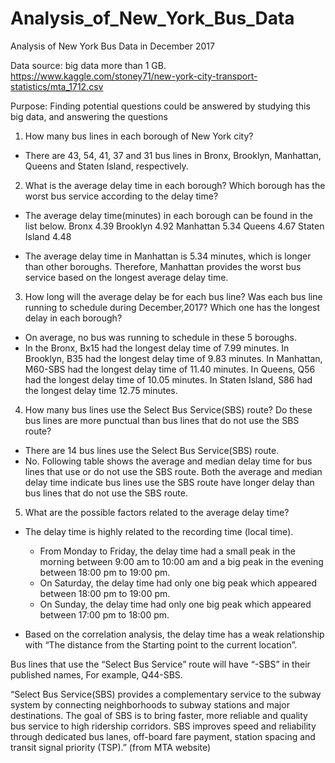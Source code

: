 # Analysis_of_New_York_Bus_Data
Analysis of New York Bus Data in December 2017

Data source: big data more than 1 GB.
https://www.kaggle.com/stoney71/new-york-city-transport-statistics/mta_1712.csv

Purpose: Finding potential questions could be answered by studying this big data, and answering the questions

1. How many bus lines in each borough of New York city?

  - There are 43, 54, 41, 37 and 31 bus lines in Bronx, Brooklyn, Manhattan, Queens and Staten Island, respectively. 

2. What is the average delay time in each borough?
Which borough has the worst bus service according to the delay time?

  -	The average delay time(minutes) in each borough can be found in the list below. 
      Bronx	4.39
      Brooklyn	4.92
      Manhattan	5.34
      Queens	4.67
      Staten Island	4.48

  -	The average delay time in Manhattan is 5.34 minutes, which is longer than other boroughs. Therefore, Manhattan provides the worst bus service based on the longest average delay time. 


3. How long will the average delay be for each bus line? 
Was each bus line running to schedule during December,2017? 
Which one has the longest delay in each borough?

  -	On average, no bus was running to schedule in these 5 boroughs.
  -	In the Bronx, Bx15 had the longest delay time of 7.99 minutes. In Brooklyn, B35 had the longest delay time of 9.83 minutes. In Manhattan, M60-SBS had the longest delay time of 11.40 minutes. In Queens, Q56 had the longest delay time of 10.05 minutes. In Staten Island, S86 had the longest delay time 12.75 minutes.


4. How many bus lines use the Select Bus Service(SBS) route? 
Do these bus lines are more punctual than bus lines that do not use the SBS route? 

  -	There are  14 bus lines use the Select Bus Service(SBS) route.
  -	No. Following table shows the average and median delay time for bus lines that use or do not use the SBS route. Both the average and median delay time indicate bus lines use the SBS route have longer delay than bus lines that do not use the SBS route.


5. What are the possible factors related to the average delay time?
  - The delay time is highly related to the recording time (local time). 
    - From Monday to Friday, the delay time had a small peak in the morning between 9:00 am to 10:00 am and a big peak in the evening between 18:00 pm to 19:00 pm. 
    - On Saturday, the delay time had only one big peak which appeared between 18:00 pm to 19:00 pm.
    - On Sunday, the delay time had only one big peak which appeared between 17:00 pm to 18:00 pm. 
    
-	Based on the correlation analysis, the delay time has a weak relationship with “The distance from the Starting point to the current location”. 




Bus lines that use the “Select Bus Service” route will have “-SBS” in their published names, For example, Q44-SBS.

“Select Bus Service(SBS) provides a complementary service to the subway system by connecting neighborhoods to subway stations and major destinations. The goal of SBS is to bring faster, more reliable and quality bus service to high ridership corridors. SBS improves speed and reliability through dedicated bus lanes, off-board fare payment, station spacing and transit signal priority (TSP).” (from MTA website)
